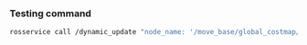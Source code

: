 ### Testing command

```bash
rosservice call /dynamic_update "node_name: '/move_base/global_costmap/inflation_layer/' config_name: 'inflation_radius' new_cnofig: '40.0'" 
```

